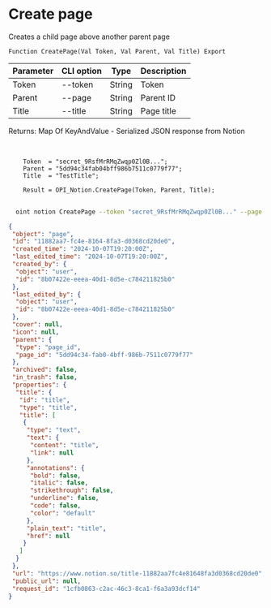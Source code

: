 ﻿---
sidebar_position: 1
---

# Create page
 Creates a child page above another parent page



`Function CreatePage(Val Token, Val Parent, Val Title) Export`

  | Parameter | CLI option | Type | Description |
  |-|-|-|-|
  | Token | --token | String | Token |
  | Parent | --page | String | Parent ID |
  | Title | --title | String | Page title |

  
  Returns:  Map Of KeyAndValue - Serialized JSON response from Notion

<br/>




```bsl title="Code example"
    Token  = "secret_9RsfMrRMqZwqp0Zl0B...";
    Parent = "5dd94c34fab04bff986b7511c0779f77";
    Title  = "TestTitle";

    Result = OPI_Notion.CreatePage(Token, Parent, Title);
```



```sh title="CLI command example"
    
  oint notion CreatePage --token "secret_9RsfMrRMqZwqp0Zl0B..." --page "5dd94c34fab04bff9..." --title "Created by 1C"

```

```json title="Result"
{
 "object": "page",
 "id": "11882aa7-fc4e-8164-8fa3-d0368cd20de0",
 "created_time": "2024-10-07T19:20:00Z",
 "last_edited_time": "2024-10-07T19:20:00Z",
 "created_by": {
  "object": "user",
  "id": "8b07422e-eeea-40d1-8d5e-c784211825b0"
 },
 "last_edited_by": {
  "object": "user",
  "id": "8b07422e-eeea-40d1-8d5e-c784211825b0"
 },
 "cover": null,
 "icon": null,
 "parent": {
  "type": "page_id",
  "page_id": "5dd94c34-fab0-4bff-986b-7511c0779f77"
 },
 "archived": false,
 "in_trash": false,
 "properties": {
  "title": {
   "id": "title",
   "type": "title",
   "title": [
    {
     "type": "text",
     "text": {
      "content": "title",
      "link": null
     },
     "annotations": {
      "bold": false,
      "italic": false,
      "strikethrough": false,
      "underline": false,
      "code": false,
      "color": "default"
     },
     "plain_text": "title",
     "href": null
    }
   ]
  }
 },
 "url": "https://www.notion.so/title-11882aa7fc4e81648fa3d0368cd20de0",
 "public_url": null,
 "request_id": "1cfb0863-c2ac-46c3-8ca1-f6a3a93dcf14"
}
```
